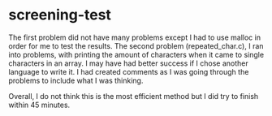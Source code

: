 # screening-test

The first problem did not have many problems except I had to use malloc in order for me to test the results. The second problem (repeated_char.c), I ran into problems, with printing the amount of characters when it came to single characters in an array. I may have had better success if I chose another language to write it. I had created comments as I was going through the problems to include what I was thinking.

Overall, I do not think this is the most efficient method but I did try to finish within 45 minutes. 
